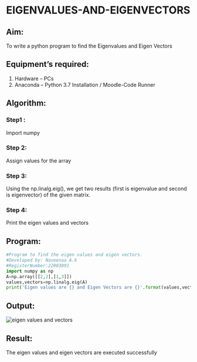 # EIGENVALUES-AND-EIGENVECTORS
## Aim:
To write a python program to find the Eigenvalues and Eigen Vectors
## Equipment’s required:
1. 	Hardware – PCs
2. 	Anaconda – Python 3.7 Installation / Moodle-Code Runner
## Algorithm:
### Step1 : 
Import numpy
### Step 2: 
Assign values for the array
### Step 3: 
Using the np.linalg.eig(),  we get two results (first is eigenvalue and second is eigenvector) of the given matrix.
### Step 4: 
Print the eigen values and vectors

## Program:
```python
#Program to find the eigen values and eigen vectors.
#Developed by: Naveenaa A.k
#RegisterNumber:22003091
import numpy as np
A=np.array([[2,2],[1,3]])
values,vectors=np.linalg.eig(A)
print('Eigen values are {} and Eigen Vectors are {}'.format(values,vectors))
```

## Output:
![eigen values and vectors](https://user-images.githubusercontent.com/113497406/191307165-214135c3-9edf-4327-b2f7-a8b4594e5507.png)

## Result:
The eigen values and eigen vectors are executed successfully
